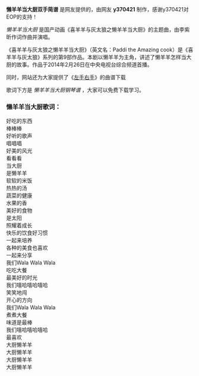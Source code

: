

**懒羊羊当大厨双手简谱** 是网友提供的，由网友 **y370421** 制作，感谢y370421对EOP的支持！

_懒羊羊当大厨_ 是国产动画《喜羊羊与灰太狼之懒羊羊当大厨》的主题曲，由李紫昕作词作曲并演唱。

《喜羊羊与灰太狼之懒羊羊当大厨》（英文名：Paddi the Amazing
cook）是《喜羊羊与灰太狼》系列的第9部作品。本剧以懒羊羊为主角，讲述了懒羊羊怎样当大厨的故事。作品于2014年2月26日在中央电视台综合频道首播。

同时，网站还为大家提供了《[左手右手](Music-6000-左手右手-喜羊羊与灰太狼之虎虎生威插曲.html "左手右手")》的曲谱下载

歌词下方是 _懒羊羊当大厨钢琴谱_ ，大家可以免费下载学习。

### 懒羊羊当大厨歌词：

好吃的东西  
棒棒棒  
好听的歌声  
唱唱唱  
好美的风光  
看看看  
当大厨  
是懒羊羊  
软软的米饭  
热热的汤  
蔬菜的健康  
水果的香  
美好的食物  
是太阳  
照耀着成长  
快乐的饮食好习惯  
一起来培养  
各种的美食也喜欢  
一起来分享  
我们Wala Wala Wala  
吃吃大餐  
最美好的时光  
我们嘻哈嘻哈嘻哈  
笑笑地闯  
开心的方向  
我们Wala Wala Wala  
煮煮大餐  
味道是最棒  
我们嘻哈嘻哈嘻哈  
最喜欢  
大厨懒羊羊  
大厨懒羊羊  
大厨懒羊羊  
大厨懒羊羊

